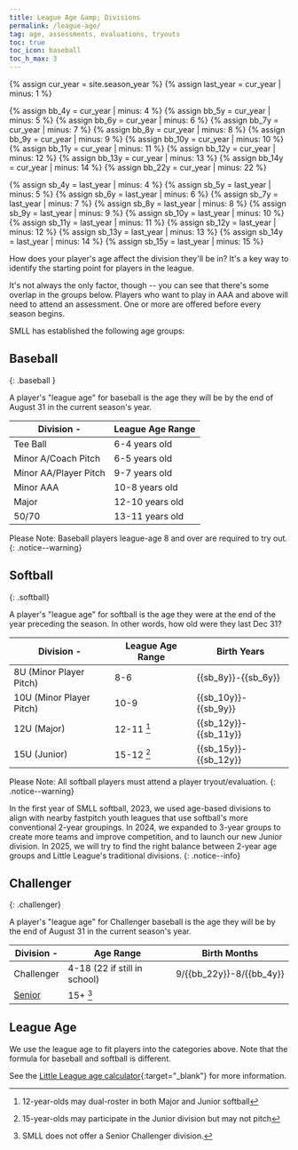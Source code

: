 ```yaml
---
title: League Age &amp; Divisions
permalink: /league-age/
tag: age, assessments, evaluations, tryouts
toc: true
toc_icon: baseball
toc_h_max: 3
---
```


{% assign cur_year = site.season_year %}
{% assign last_year = cur_year | minus: 1 %}

{% assign bb_4y = cur_year | minus: 4 %}
{% assign bb_5y = cur_year | minus: 5 %}
{% assign bb_6y = cur_year | minus: 6 %}
{% assign bb_7y = cur_year | minus: 7 %}
{% assign bb_8y = cur_year | minus: 8 %}
{% assign bb_9y = cur_year | minus: 9 %}
{% assign bb_10y = cur_year | minus: 10 %}
{% assign bb_11y = cur_year | minus: 11 %}
{% assign bb_12y = cur_year | minus: 12 %}
{% assign bb_13y = cur_year | minus: 13 %}
{% assign bb_14y = cur_year | minus: 14 %}
{% assign bb_22y = cur_year | minus: 22 %}

{% assign sb_4y = last_year | minus: 4 %}
{% assign sb_5y = last_year | minus: 5 %}
{% assign sb_6y = last_year | minus: 6 %}
{% assign sb_7y = last_year | minus: 7 %}
{% assign sb_8y = last_year | minus: 8 %}
{% assign sb_9y = last_year | minus: 9 %}
{% assign sb_10y = last_year | minus: 10 %}
{% assign sb_11y = last_year | minus: 11 %}
{% assign sb_12y = last_year | minus: 12 %}
{% assign sb_13y = last_year | minus: 13 %}
{% assign sb_14y = last_year | minus: 14 %}
{% assign sb_15y = last_year | minus: 15 %}

How does your player's age affect the division they'll be in?
It's a key way to identify the starting point for players in
the league.

It's not always the only factor, though -- you can see that
there's some overlap in the groups below.  Players who want
to play in AAA and above will need to attend an assessment.
One or more are offered before every season begins.

SMLL has established the following age groups:

## <span class="baseball">Baseball</span>
{: .baseball }

A player's "league age" for baseball is the age they will be by the end of August 31
in the current season's year.

| Division             -| League Age Range  
|-----------------------|-------------------
| Tee Ball              | 6-4 years old     
| Minor A/Coach Pitch   | 6-5 years old     
| Minor AA/Player Pitch | 9-7 years old
| Minor AAA             | 10-8 years old    
| Major                 | 12-10 years old   
| 50/70                 | 13-11 years old   

Please Note: Baseball players league-age 8 and over are required to try out.
{: .notice--warning}

## <span class="softball">Softball</span>
{: .softball}

A player's "league age" for softball is the age they were at the end of the 
year preceding the season. In other words, how old were they last Dec 31?

| Division                 -| League Age Range | Birth Years
|---------------------------|------------------|------------
| 8U (Minor Player Pitch)   | 8-6              | {{sb_8y}}-{{sb_6y}}
| 10U (Minor Player Pitch)  | 10-9             | {{sb_10y}}-{{sb_9y}}
| 12U (Major)               | 12-11 [^SB12]    | {{sb_12y}}-{{sb_11y}}
| 15U (Junior)              | 15-12 [^SB15]    | {{sb_15y}}-{{sb_12y}}

Please Note: All softball players must attend a player tryout/evaluation.
{: .notice--warning}

In the first year of SMLL softball, 2023, we used age-based divisions
to align with nearby fastpitch youth leagues that use softball's
more conventional 2-year groupings. In 2024, we expanded to 3-year groups
to create more teams and improve competition, and to launch our new
Junior division. In 2025, we will try to find the right balance between
2-year age groups and Little League's traditional divisions.
{: .notice--info}


[^SB12]: 12-year-olds may dual-roster in both Major and Junior softball
[^SB15]: 15-year-olds may participate in the Junior division but may not pitch
[^SBT]: aligns with the age range for a Little League softball tournament division


## <span class="challenger">Challenger</span>
{: .challenger}

A player's "league age" for Challenger baseball is the age they will be by the end
of August 31 in the current season's year.

| Division                 -| Age Range                     | Birth Months
|---------------------------|-------------------------------|-
| Challenger                | 4-18 (22 if still in school)  | 9/{{bb_22y}}-8/{{bb_4y}}
| [Senior](https://www.littleleague.org/play-little-league/challenger/senior-division/) | 15+ [^SC]

[^SC]: SMLL does not offer a Senior Challenger division.

## League Age

We use the league age to fit players into the categories above. Note that the
formula for baseball and softball is different.

See the [Little League age calculator](https://www.littleleague.org/play-little-league/determine-league-age/){:target="_blank"}
for more information.
